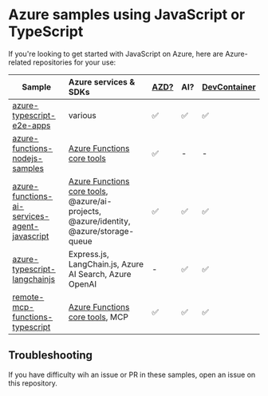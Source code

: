# Azure samples using JavaScript or TypeScript


If you're looking to get started with JavaScript on Azure, here are Azure-related repositories for your use:

| Sample        | Azure services & SDKs  | [AZD?](https://learn.microsoft.com/azure/developer/azure-developer-cli/overview) | AI? | [DevContainer](https://containers.dev/)
| ------------- |:-------------| :-----| :- | :- |
| [azure-typescript-e2e-apps](https://github.com/Azure-Samples/azure-typescript-e2e-apps) | various | ✅ | ✅ | ✅ | 
| [azure-functions-nodejs-samples](https://github.com/Azure/azure-functions-nodejs-samples) |  [Azure Functions core tools](https://learn.microsoft.com/azure/azure-functions/) | ✅ | - | - | 
| [azure-functions-ai-services-agent-javascript](https://github.com/azure-samples/azure-functions-ai-services-agent-javascript) | [Azure Functions core tools](https://learn.microsoft.com/azure/azure-functions/), @azure/ai-projects, @azure/identity, @azure/storage-queue |  ✅ | ✅ | ✅ |
| [azure-typescript-langchainjs](https://github.com/Azure-Samples/azure-typescript-langchainjs)| Express.js, LangChain.js, Azure AI Search, Azure OpenAI | - | ✅ | ✅ |
| [remote-mcp-functions-typescript](https://github.com/Azure-Samples/remote-mcp-functions-typescript) |  [Azure Functions core tools](https://learn.microsoft.com/azure/azure-functions/), MCP | ✅ | ✅ | ✅ |

## Troubleshooting

If you have difficulty wih an issue or PR in these samples, open an issue on this repository. 